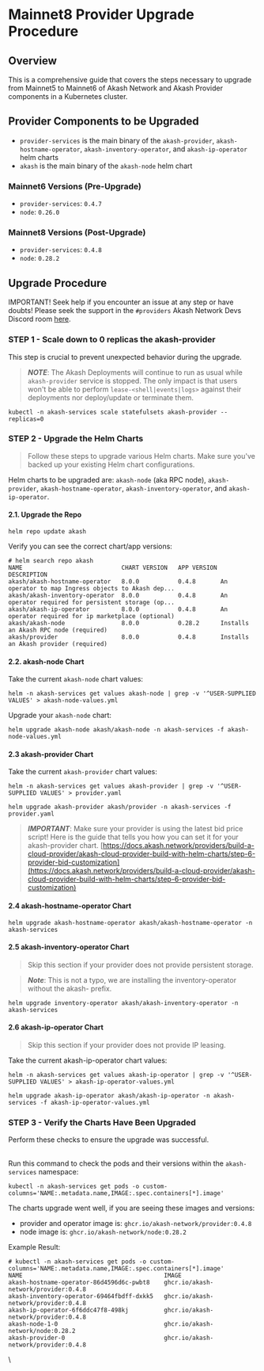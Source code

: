 # Mainnet8 Provider Upgrade Procedure

## Overview

This is a comprehensive guide that covers the steps necessary to upgrade from Mainnet5 to Mainnet6 of Akash Network and Akash Provider components in a Kubernetes cluster.

## Provider Components to be Upgraded

* `provider-services` is the main binary of the `akash-provider`, `akash-hostname-operator`, `akash-inventory-operator`, and `akash-ip-operator` helm charts
* `akash` is the main binary of the `akash-node` helm chart

### Mainnet6 Versions (Pre-Upgrade)

* `provider-services`: `0.4.7`
* `node`: `0.26.0`

### Mainnet8 Versions (Post-Upgrade)

* `provider-services`: `0.4.8`
* `node`: `0.28.2`

## Upgrade Procedure

IMPORTANT! Seek help if you encounter an issue at any step or have doubts! Please seek the support in the `#providers` Akash Network Devs Discord room [here](https://discord.akash.network/).

### STEP 1 - Scale down to 0 replicas the akash-provider

This step is crucial to prevent unexpected behavior during the upgrade.

> _**NOTE**_: The Akash Deployments will continue to run as usual while `akash-provider` service is stopped. The only impact is that users won't be able to perform `lease-<shell|events|logs>` against their deployments nor deploy/update or terminate them.

```
kubectl -n akash-services scale statefulsets akash-provider --replicas=0
```

### STEP 2 - Upgrade the Helm Charts

> Follow these steps to upgrade various Helm charts. Make sure you've backed up your existing Helm chart configurations.

Helm charts to be upgraded are: `akash-node` (aka RPC node), `akash-provider`, `akash-hostname-operator`, `akash-inventory-operator`, and `akash-ip-operator`.

#### 2.1. Upgrade the Repo

```
helm repo update akash
```

Verify you can see the correct chart/app versions:

```
# helm search repo akash
NAME                          	CHART VERSION	APP VERSION	DESCRIPTION                                       
akash/akash-hostname-operator 	8.0.0        	0.4.8      	An operator to map Ingress objects to Akash dep...
akash/akash-inventory-operator	8.0.0        	0.4.8      	An operator required for persistent storage (op...
akash/akash-ip-operator       	8.0.0        	0.4.8      	An operator required for ip marketplace (optional)
akash/akash-node              	8.0.0        	0.28.2     	Installs an Akash RPC node (required)
akash/provider                	8.0.0        	0.4.8      	Installs an Akash provider (required)
```

#### 2.2. akash-node Chart

Take the current `akash-node` chart values:

```
helm -n akash-services get values akash-node | grep -v '^USER-SUPPLIED VALUES' > akash-node-values.yml
```

Upgrade your `akash-node` chart:

```
helm upgrade akash-node akash/akash-node -n akash-services -f akash-node-values.yml
```

#### 2.3 akash-provider Chart

Take the current `akash-provider` chart values:

```
helm -n akash-services get values akash-provider | grep -v '^USER-SUPPLIED VALUES' > provider.yaml
```

```
helm upgrade akash-provider akash/provider -n akash-services -f provider.yaml
```

> _**IMPORTANT**_: Make sure your provider is using the latest bid price script! Here is the guide that tells you how you can set it for your akash-provider chart. [https://docs.akash.network/providers/build-a-cloud-provider/akash-cloud-provider-build-with-helm-charts/step-6-provider-bid-customization](https://docs.akash.network/providers/build-a-cloud-provider/akash-cloud-provider-build-with-helm-charts/step-6-provider-bid-customization)

#### 2.4 akash-hostname-operator Chart

```
helm upgrade akash-hostname-operator akash/akash-hostname-operator -n akash-services
```

#### 2.5 akash-inventory-operator Chart

> Skip this section if your provider does not provide persistent storage.

> _**Note**_: This is not a typo, we are installing the inventory-operator without the akash- prefix.

```
helm upgrade inventory-operator akash/akash-inventory-operator -n akash-services
```

#### 2.6 akash-ip-operator Chart

> Skip this section if your provider does not provide IP leasing.

Take the current akash-ip-operator chart values:

```
helm -n akash-services get values akash-ip-operator | grep -v '^USER-SUPPLIED VALUES' > akash-ip-operator-values.yml
```

```
helm upgrade akash-ip-operator akash/akash-ip-operator -n akash-services -f akash-ip-operator-values.yml
```

### STEP 3 - Verify the Charts Have Been Upgraded

Perform these checks to ensure the upgrade was successful.

\
Run this command to check the pods and their versions within the `akash-services` namespace:

```
kubectl -n akash-services get pods -o custom-columns='NAME:.metadata.name,IMAGE:.spec.containers[*].image'
```

The charts upgrade went well, if you are seeing these images and versions:

* provider and operator image is: `ghcr.io/akash-network/provider:0.4.8`
* node image is: `ghcr.io/akash-network/node:0.28.2`

Example Result:

```
# kubectl -n akash-services get pods -o custom-columns='NAME:.metadata.name,IMAGE:.spec.containers[*].image'
NAME                                        IMAGE
akash-hostname-operator-86d4596d6c-pwbt8    ghcr.io/akash-network/provider:0.4.8
akash-inventory-operator-69464fbdff-dxkk5   ghcr.io/akash-network/provider:0.4.8
akash-ip-operator-6f6ddc47f8-498kj          ghcr.io/akash-network/provider:0.4.8
akash-node-1-0                              ghcr.io/akash-network/node:0.28.2
akash-provider-0                            ghcr.io/akash-network/provider:0.4.8
```

\\
